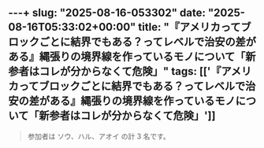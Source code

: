 ---+
slug: "2025-08-16-053302"
date: "2025-08-16T05:33:02+00:00"
title: "『アメリカってブロックごとに結界でもある？ってレベルで治安の差がある』縄張りの境界線を作っているモノについて「新参者はコレが分からなくて危険」"
tags: [['『アメリカってブロックごとに結界でもある？ってレベルで治安の差がある』縄張りの境界線を作っているモノについて「新参者はコレが分からなくて危険」']]
---

> 参加者は ソウ、ハル、アオイ の計 3 名です。


